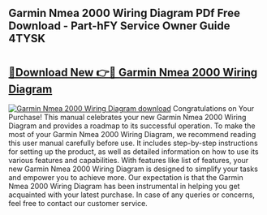 ## Garmin Nmea 2000 Wiring Diagram PDf Free Download - Part-hFY Service Owner Guide 4TYSK

# <h2><a href="http://dflzakc.blite.top/?on=Garmin+Nmea+2000+Wiring+Diagram">🔗Download New 👉🔴 Garmin Nmea 2000 Wiring Diagram</a></h2>

[![Garmin Nmea 2000 Wiring Diagram download](https://i.imgur.com/lujVjoI.png)](http://dflzakc.blite.top/?on=Garmin+Nmea+2000+Wiring+Diagram)
Congratulations on Your Purchase! This manual celebrates your new Garmin Nmea 2000 Wiring Diagram and provides a roadmap to its successful operation. To make the most of your Garmin Nmea 2000 Wiring Diagram, we recommend reading this user manual carefully before use. It includes step-by-step instructions for setting up the product, as well as detailed information on how to use its various features and capabilities. With features like list of features, your new Garmin Nmea 2000 Wiring Diagram is designed to simplify your tasks and empower you to achieve more. Our expectation is that the Garmin Nmea 2000 Wiring Diagram has been instrumental in helping you get acquainted with your latest purchase. In case of any queries or concerns, feel free to contact our customer service.
